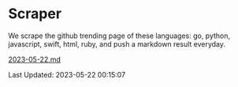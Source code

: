 # Scraper

We scrape the github trending page of these languages: go, python, javascript, swift, html, ruby, and push a markdown result everyday.

[2023-05-22.md](https://github.com/henson/Scraper/blob/master/2023-05-22.md)

Last Updated: 2023-05-22 00:15:07